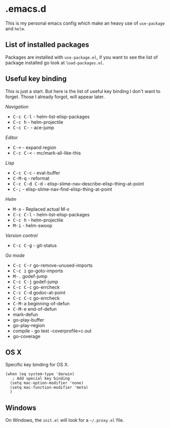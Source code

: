 # .emacs.d

This is my personal emacs config which make an heavy use of `use-package` and `helm`.

## List of installed packages

Packages are installed with `use-package.el`, if you want to see the list of package installed go look at `load-packages.el`.

## Useful key binding
This is just a start. But here is the list of useful key binding I don't want to forget. Those I already forgot, will appear later.

*Navigation*

* <kbd>C-c C-l</kbd> - helm-list-elisp-packages
* <Kbd>C-c h</kbd> - helm-projectile
* <kbd>C-c C-<SPC></kbd> - ace-jump

*Editor*

* <kbd>C-=</kbd> - expand region
* <kbd>C-c C-<</kbd> - mc/mark-all-like-this

*Lisp*

* <kbd>C-c C-c</kbd> - eval-buffer
* <kbd>C-M-q</kbd> - reformat
* <kbd>C-c C-d C-d</kbd> - elisp-slime-nav-describe-elisp-thing-at-point
* <kbd>C-;</kbd> - elisp-slime-nav-find-elisp-thing-at-point

*Helm*
* <kbd>M-x</kbd> - Replaced actual M-x
* <kbd>C-c C-l</kbd> - helm-list-elisp-packages
* <kbd>C-c h</kbd> - helm-projectile
* <kbd>M-i</kbd> - helm-swoop

*Version control*

* <kbd>C-c C-g</kbd> - git-status

*Go mode*
* <kbd>C-c C-r</kbd> go-remove-unused-imports
* <kbd>C-c i</kbd> go-goto-imports
* <kbd>M-.</kbd> godef-jump
* <kbd>C-c C-j</kbd> godef-jump
* <kbd>C-c C-c</kbd> go-errcheck
* <kbd>C-c C-d</kbd> godoc-at-point
* <kbd>C-c C-c</kbd> go-errcheck
* <kbd>C-M-a</kbd> beginning-of-defun
* <kbd>C-M-e</kbd> end-of-defun
* mark-defun
* go-play-buffer
* go-play-region
* compile - go test -coverprofile=c.out
* go-coverage

## OS X

Specific key binding for OS X.

```elisp
(when (eq system-type 'darwin)
   ; Add special key binding
  (setq mac-option-modifier 'none)
  (setq mac-function-modifier 'meta)
  )
```

## Windows

On Windows, the `init.el` will look for a `~/.proxy.el` file. 
